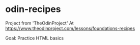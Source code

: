 # odin-recipes

Project from 'TheOdinProject'
At https://www.theodinproject.com/lessons/foundations-recipes

Goal: Practice HTML basics